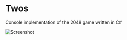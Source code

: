 Twos
========

Console implementation of the 2048 game written in C#


![Screenshot](https://dl.dropboxusercontent.com/u/6753359/2048-console.png)
